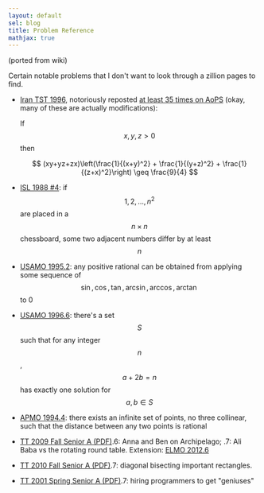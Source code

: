 ```yaml
---
layout: default
sel: blog
title: Problem Reference
mathjax: true
---
```


(ported from wiki)

Certain notable problems that I don't want to look through a zillion pages to find.

- [Iran TST 1996](http://www.artofproblemsolving.com/Forum/viewtopic.php?t=3547), notoriously reposted [at least 35 times on AoPS](http://www.artofproblemsolving.com/Forum/viewtopic.php?p=2089092#p2089092) (okay, many of these are actually modifications):

  If $$x, y, z > 0$$ then

  $$
  (xy+yz+zx)\left(\frac{1}{(x+y)^2} + \frac{1}{(y+z)^2} + \frac{1}{(z+x)^2}\right) \geq \frac{9}{4}
  $$
- [ISL 1988 #4](http://www.artofproblemsolving.com/Forum/viewtopic.php?f=41&t=57272): if $$1, 2, \ldots, n^2$$ are placed in a $$n \times n$$ chessboard, some two adjacent numbers differ by at least $$n$$
- [USAMO 1995.2](http://www.artofproblemsolving.com/Forum/viewtopic.php?p=23630): any positive rational can be obtained from applying some sequence of $$\sin, \cos, \tan, \arcsin, \arccos, \arctan$$ to 0
- [USAMO 1996.6](http://www.artofproblemsolving.com/Forum/viewtopic.php?f=36&t=57381&): there's a set $$S$$ such that for any integer $$n$$, $$a + 2b = n$$ has exactly one solution for $$ a, b \in S $$
- [APMO 1994.4](http://www.artofproblemsolving.com/Forum/viewtopic.php?f=46&t=78728&): there exists an infinite set of points, no three collinear, such that the distance between any two points is rational
- [TT 2009 Fall Senior A (PDF)](http://www.math.toronto.edu/oz/turgor/archives/TT2009F_SAproblems.pdf).6: Anna and Ben on Archipelago; .7: Ali Baba vs the rotating round table. Extension: [ELMO 2012.6](http://www.artofproblemsolving.com/Forum/viewtopic.php?f=57&t=486904)
- [TT 2010 Fall Senior A (PDF)](http://www.math.toronto.edu/oz/turgor/archives/TT2010F_SAproblems.pdf).7: diagonal bisecting important rectangles.
- [TT 2001 Spring Senior A (PDF)](http://www.math.toronto.edu/oz/turgor/archives/TT2011S_SAproblems.pdf).7: hiring programmers to get "geniuses"
